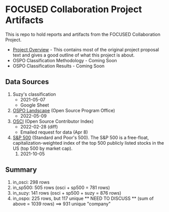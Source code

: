 # FOCUSED Collaboration Project Artifacts
This is repo to hold reports and artifacts from the FOCUSED Collaboration Project. 

* [Project Overview](/Overview.md) - This contains most of the original project proposal text and gives a good outline of what this project is about.
* OSPO Classification Methodology - Coming Soon
* OSPO Classification Results - Coming Soon

## Data Sources
1. Suzy's classification
    - 2021-05-07
    - Google Sheet
1. [OSPO Landscape](https://landscape.todogroup.org) (Open Source Program Office)
    - 2022-05-09
1. [OSCI](https://opensourceindex.io) (Open Source Contributor Index)
    - 2022-02-28 (diff)
    - Emailed request for data (Apr 8)
1. [S&P 500](https://github.com/datasets/s-and-p-500-companies/blob/master/data/constituents.csv) (Standard and Poor's 500). The S&P 500 is a free-float, capitalization-weighted index of the top 500 publicly listed stocks in the US (top 500 by market cap). 
    1. 2021-10-05
    
    
## Summary
1. in_osci:  298 rows
1. in_sp500: 505 rows  (osci + sp500        =  781 rows)
1. in_suzy:  141 rows  (osci + sp500 + suzy =  876 rows)
1. in_ospo:  225 rows, but 117 unique ** NEED TO DISCUSS **  (sum of above        = 1039 rows) ==> 931 unique "company"


